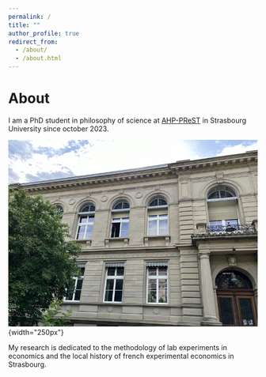 ```yaml
---
permalink: /
title: ""
author_profile: true
redirect_from: 
  - /about/
  - /about.html
---
```

About
=====
I am a PhD student in philosophy of science at [AHP-PReST](https://poincare.univ-lorraine.fr/) in Strasbourg University since october 2023.   

   ![Faculté de philosophie de Strasbourg](files/philo-unistra.jpg){width="250px"}   
   

My research is dedicated to the methodology of lab experiments in economics and the local history of french experimental economics in Strasbourg.




